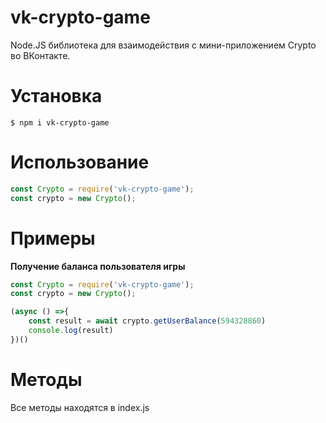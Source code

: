 # vk-crypto-game
Node.JS библиотека для взаимодействия с мини-приложением Crypto во ВКонтакте.
# Установка
```
$ npm i vk-crypto-game
```
# Использование
```js
const Crypto = require('vk-crypto-game');
const crypto = new Crypto();
```
# Примеры
**Получение баланса пользователя игры**
```js
const Crypto = require('vk-crypto-game');
const crypto = new Crypto();

(async () =>{
    const result = await crypto.getUserBalance(594328860)
    console.log(result)
})()
```
# Методы
Все методы находятся в index.js